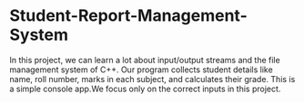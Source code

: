 # Student-Report-Management-System
In this project, we can learn a lot about input/output streams and the file management system of C++. 
Our program collects student details like name, roll number, marks in each subject, and calculates their grade.
This is a simple console app.We focus only on the correct inputs in this project.
